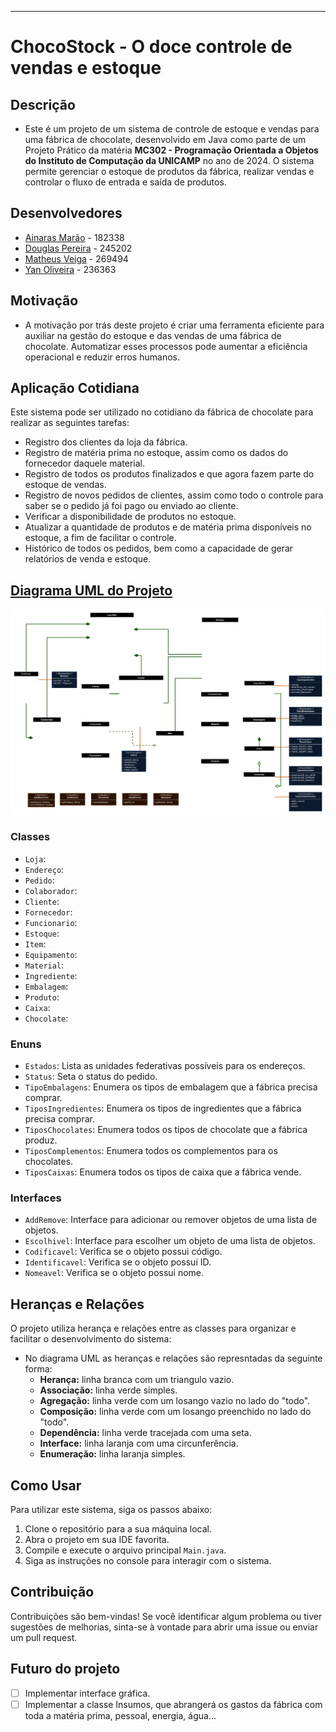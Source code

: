 ***
# **ChocoStock - O doce controle de vendas e estoque**
## Descrição
- Este é um projeto de um sistema de controle de estoque e vendas para uma fábrica de chocolate, desenvolvido em Java como parte de um Projeto Prático da matéria **MC302 - Programação Orientada a Objetos do Instituto de Computação da UNICAMP** no ano de 2024. O sistema permite gerenciar o estoque de produtos da fábrica, realizar vendas e controlar o fluxo de entrada e saída de produtos.

## Desenvolvedores
- [Ainaras Marão](https://github.com/MaraoLT) - 182338
- [Douglas Pereira](https://github.com/Dourialp) - 245202
- [Matheus Veiga](https://github.com/mvl18) - 269494
- [Yan Oliveira](https://github.com/Cl4nyz) - 236363

## Motivação
- A motivação por trás deste projeto é criar uma ferramenta eficiente para auxiliar na gestão do estoque e das vendas de uma fábrica de chocolate. Automatizar esses processos pode aumentar a eficiência operacional e reduzir erros humanos.

## Aplicação Cotidiana
Este sistema pode ser utilizado no cotidiano da fábrica de chocolate para realizar as seguintes tarefas:
- Registro dos clientes da loja da fábrica.
- Registro de matéria prima no estoque, assim como os dados do fornecedor daquele material.
- Registro de todos os produtos finalizados e que agora fazem parte do estoque de vendas.
- Registro de novos pedidos de clientes, assim como todo o controle para saber se o pedido já foi pago ou enviado ao cliente.
- Verificar a disponibilidade de produtos no estoque.
- Atualizar a quantidade de produtos e de matéria prima disponíveis no estoque, a fim de facilitar o controle.
- Histórico de todos os pedidos, bem como a capacidade de gerar relatórios de venda e estoque.

## [Diagrama UML do Projeto](https://app.diagrams.net/#G1ob392-avmraMdT-HdXfV2x8NyNQ4EVuE#%7B%22pageId%22%3A%22X-9vTq_ojHjCq0rzShb6%22%7D)
![Diagrama UML](imagens/ChocoStock_UML.png)

### Classes
- `Loja`:
- `Endereço`:
- `Pedido`:
- `Colaborador`:
- `Cliente`:
- `Fornecedor`:
- `Funcionario`:
- `Estoque`:
- `Item`:
- `Equipamento`:
- `Material`:
- `Ingrediente`:
- `Embalagem`:
- `Produto`:
- `Caixa`:
- `Chocolate`:

### Enuns
- `Estados`: Lista as unidades federativas possíveis para os endereços.
- `Status`: Seta o status do pedido.
- `TipoEmbalagens`: Enumera os tipos de embalagem que a fábrica precisa comprar.
- `TiposIngredientes`: Enumera os tipos de ingredientes que a fábrica precisa comprar.
- `TiposChocolates`: Enumera todos os tipos de chocolate que a fábrica produz.
- `TiposComplementos`: Enumera todos os complementos para os chocolates.
- `TiposCaixas`: Enumera todos os tipos de caixa que a fábrica vende.

### Interfaces
- `AddRemove`: Interface para adicionar ou remover objetos de uma lista de objetos.
- `Escolhivel`: Interface para escolher um objeto de uma lista de objetos.
- `Codificavel`: Verifica se o objeto possui código.
- `Identificavel`: Verifica se o objeto possui ID.
- `Nomeavel`: Verifica se o objeto possui nome.

## Heranças e Relações
O projeto utiliza herança e relações entre as classes para organizar e facilitar o desenvolvimento do sistema:

- No diagrama UML as heranças e relações são represntadas da seguinte forma:
	- **Herança:** linha branca com um triangulo vazio. 
	- **Associação:** linha verde simples.
	- **Agregação:** linha verde com um losango vazio no lado do "todo".
	- **Composição:** linha verde com um losango preenchido no lado do "todo".
	- **Dependência:** linha verde tracejada com uma seta.
	- **Interface:** linha laranja com uma circunferência.
	- **Enumeração:** linha laranja simples.

## Como Usar
Para utilizar este sistema, siga os passos abaixo:
1. Clone o repositório para a sua máquina local.
2. Abra o projeto em sua IDE favorita.
3. Compile e execute o arquivo principal `Main.java`.
4. Siga as instruções no console para interagir com o sistema.

## Contribuição
Contribuições são bem-vindas! Se você identificar algum problema ou tiver sugestões de melhorias, sinta-se à vontade para abrir uma issue ou enviar um pull request.

## Futuro do projeto
- [ ] Implementar interface gráfica.
- [ ] Implementar a classe Insumos, que abrangerá os gastos da fábrica com toda a matéria prima, pessoal, energia, água...
